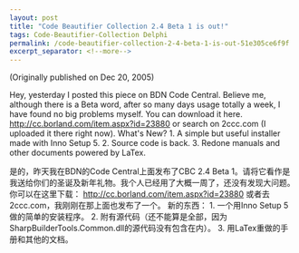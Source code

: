 ```yaml
---
layout: post
title: "Code Beautifier Collection 2.4 Beta 1 is out!"
tags: Code-Beautifier-Collection Delphi
permalink: /code-beautifier-collection-2-4-beta-1-is-out-51e305ce6f9f
excerpt_separator: <!--more-->
---
```

(Originally published on Dec 20, 2005)

Hey, yesterday I posted this piece on BDN Code Central. Believe me, although there is a Beta word, after so many days usage totally a week, I have found no big problems myself. You can download it here. http://cc.borland.com/item.aspx?id=23880 or search on 2ccc.com (I uploaded it there right now). What's New? 1. A simple but useful installer made with Inno Setup 5. 2. Source code is back. 3. Redone manuals and other documents powered by LaTex.
<!--more-->

是的，昨天我在BDN的Code Central上面发布了CBC 2.4 Beta 1。请将它看作是我送给你们的圣诞及新年礼物。我个人已经用了大概一周了，还没有发现大问题。 你可以在这里下载： http://cc.borland.com/item.aspx?id=23880 或者去2ccc.com，我刚刚在那上面也发布了一个。 新的东西： 1. 一个用Inno Setup 5做的简单的安装程序。 2. 附有源代码（还不能算是全部，因为SharpBuilderTools.Common.dll的源代码没有包含在内）。 3. 用LaTex重做的手册和其他的文档。
